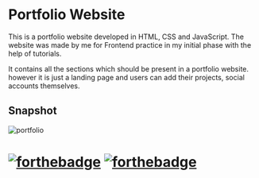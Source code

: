 
# Portfolio Website
This is a  portfolio website developed in HTML, CSS and JavaScript.
The website was made by me for Frontend practice in my initial phase with the help of tutorials.

It contains all the sections which should be present in a portfolio website.
however it is just a landing page and users can add their projects, social accounts themselves.
## Snapshot
![portfolio](https://user-images.githubusercontent.com/97377330/194697825-97e21609-1f51-486e-a995-95456a39911c.PNG)



# [![forthebadge](https://forthebadge.com/images/badges/built-with-love.svg)](https://forthebadge.com) [![forthebadge](https://forthebadge.com/images/badges/built-by-developers.svg)](https://forthebadge.com)